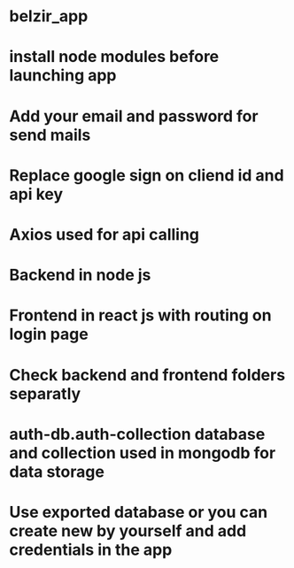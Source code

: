 # belzir_app
# install node modules before launching app
# Add your email and password for send mails
# Replace google sign on cliend id and api key
# Axios used for api calling
# Backend in node js 
# Frontend in react js with routing on login page
# Check backend and frontend folders separatly
# auth-db.auth-collection database and collection used in mongodb for data storage
# Use exported database or you can create new by yourself and add credentials in the app

